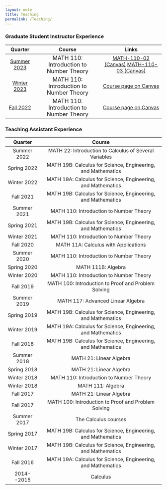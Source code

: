 ```yaml
---
layout: note
title: Teaching
permalink: /Teaching/
---
```


### Graduate Student Instructor Experience

| Quarter | Course | Links |
| :---: | :---: | :---: |
| [Summer 2023](/Teaching/Summer-2023) | <font size="4">MATH 110: Introduction to Number Theory</font> | [MATH-110-02 (Canvas)](https://canvas.ucsc.edu/courses/64157) [MATH-110-03 (Canvas)](https://canvas.ucsc.edu/courses/64159) |
| [Winter 2023](/Teaching/Winter-2023) | <font size="4">MATH 110: Introduction to Number Theory</font> | [Course page on Canvas](https://canvas.ucsc.edu/courses/59497) |
| [Fall 2022](/Teaching/Fall-2022) | <font size="4">MATH 110: Introduction to Number Theory</font> | [Course page on Canvas](https://canvas.ucsc.edu/courses/57018) |

### Teaching Assistant Experience

| Quarter | Course |
| :---: | :---: |
| Summer 2022 | MATH 22: Introduction to Calculus of Several Variables | 
| Spring 2022 | MATH 19B: Calculus for Science, Engineering, and Mathematics | 
| Winter 2022 | MATH 19A: Calculus for Science, Engineering, and Mathematics | 
| Fall 2021 | MATH 19B: Calculus for Science, Engineering, and Mathematics | 
| Summer 2021 | MATH 110: Introduction to Number Theory | 
| Spring 2021 | MATH 19B: Calculus for Science, Engineering, and Mathematics | 
| Winter 2021 | MATH 110: Introduction to Number Theory | 
| Fall 2020 | MATH 11A: Calculus with Applications | 
| Summer 2020 | MATH 110: Introduction to Number Theory | 
| Spring 2020 | MATH 111B: Algebra | 
| Winter 2020 | MATH 110: Introduction to Number Theory | 
| Fall 2019 | MATH 100: Introduction to Proof and Problem Solving | 
| Summer 2019 | MATH 117: Advanced Linear Algebra | 
| Spring 2019 | MATH 19B: Calculus for Science, Engineering, and Mathematics | 
| Winter 2019 | MATH 19A: Calculus for Science, Engineering, and Mathematics | 
| Fall 2018 | MATH 19B: Calculus for Science, Engineering, and Mathematics | 
| Summer 2018 | MATH 21: Linear Algebra | 
| Spring 2018 | MATH 21: Linear Algebra | 
| Winter 2018 | MATH 110: Introduction to Number Theory | 
| Winter 2018 | MATH 111: Algebra | 
| Fall 2017 | MATH 21: Linear Algebra | 
| Fall 2017 | MATH 100: Introduction to Proof and Problem Solving | 
| Summer 2017 | The Calculus courses | 
| Spring 2017 | MATH 19B: Calculus for Science, Engineering, and Mathematics | 
| Winter 2017 | MATH 19B: Calculus for Science, Engineering, and Mathematics | 
| Fall 2016 | MATH 19A: Calculus for Science, Engineering, and Mathematics | 
| 2014--2015 | Calculus | 
